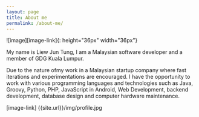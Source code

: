 ```yaml
---
layout: page
title: About me
permalink: /about-me/
---
```


![image][image-link]{: height="36px" width="36px"}

My name is Liew Jun Tung, I am a Malaysian software developer and a member of GDG Kuala Lumpur. 

Due to the nature ofmy work in a Malaysian startup company where fast iterations and experimentations are encouraged. I have the opportunity to work with various programming languages and technologies such as Java, Groovy, Python, PHP, JavaScript in Android, Web Development, backend development, database design and computer hardware maintenance. 

[image-link] {{site.url}}/img/profile.jpg